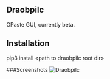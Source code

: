 ## Draobpilc
GPaste GUI, currently beta.

## Installation
pip3 install \<path to draobpilc root dir\>


###Screenshots
![Draobpilc](/screenshots/1.jpg)
